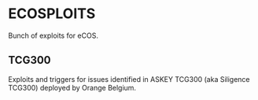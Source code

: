 # ECOSPLOITS

Bunch of exploits for eCOS.

## TCG300

Exploits and triggers for issues identified in ASKEY TCG300 (aka Siligence TCG300) deployed by Orange Belgium.


